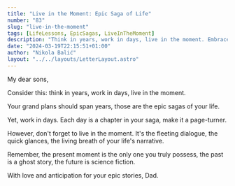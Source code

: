 ```yaml
---
title: "Live in the Moment: Epic Saga of Life"
number: "83"
slug: "live-in-the-moment"
tags: [LifeLessons, EpicSagas, LiveInTheMoment]
description: "Think in years, work in days, live in the moment. Embrace the epic sagas of life with daily dedication. Cherish the present for it is the essence of your narrative."
date: "2024-03-19T22:15:51+01:00"
author: "Nikola Balić"
layout: "../../layouts/LetterLayout.astro"
---
```

My dear sons,

Consider this: think in years, work in days, live in the moment.

Your grand plans should span years, those are the epic sagas of your life.

Yet, work in days. Each day is a chapter in your saga, make it a page-turner.

However, don't forget to live in the moment. It's the fleeting dialogue, the quick glances, the living breath of your life's narrative.

Remember, the present moment is the only one you truly possess, the past is a ghost story, the future is science fiction.

With love and anticipation for your epic stories,
Dad.
